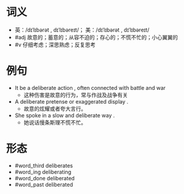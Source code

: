 # 词义
- 英：/dɪˈlɪbərət , dɪˈlɪbəreɪt/； 美：/dɪˈlɪbərət , dɪˈlɪbəreɪt/
- #adj 故意的；蓄意的；从容不迫的；存心的；不慌不忙的；小心翼翼的
- #v 仔细考虑；深思熟虑；反复思考
# 例句
- It be a deliberate action , often connected with battle and war
	- 这种伤害是故意的行为，常与作战及战争有关
- A deliberate pretense or exaggerated display .
	- 故意的炫耀或者夸大言行。
- She spoke in a slow and deliberate way .
	- 她说话慢条斯理不慌不忙。
# 形态
- #word_third deliberates
- #word_ing deliberating
- #word_done deliberated
- #word_past deliberated
